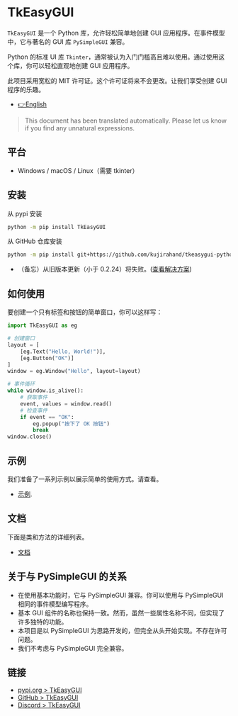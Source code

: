 # TkEasyGUI

`TkEasyGUI` 是一个 Python 库，允许轻松简单地创建 GUI 应用程序。在事件模型中，它与著名的 GUI 库 `PySimpleGUI` 兼容。

Python 的标准 UI 库 `Tkinter`，通常被认为入门门槛高且难以使用。通过使用这个库，你可以轻松直观地创建 GUI 应用程序。

此项目采用宽松的 MIT 许可证。这个许可证将来不会更改。让我们享受创建 GUI 程序的乐趣。

- [👉English](https://github.com/kujirahand/tkeasygui-python/blob/main/README.md)

> This document has been translated automatically. Please let us know if you find any unnatural expressions.

## 平台

- Windows / macOS / Linux（需要 tkinter）

## 安装

从 pypi 安装


```sh
python -m pip install TkEasyGUI
```

从 GitHub 仓库安装


```sh
python -m pip install git+https://github.com/kujirahand/tkeasygui-python
```

- （备忘）从旧版本更新（小于 0.2.24）将失败。([查看解决方案](https://github.com/kujirahand/tkeasygui-python/blob/main/docs/installation_trouble.md))

## 如何使用

要创建一个只有标签和按钮的简单窗口，你可以这样写：

```py
import TkEasyGUI as eg

# 创建窗口
layout = [
    [eg.Text("Hello, World!")],
    [eg.Button("OK")]
]
window = eg.Window("Hello", layout=layout)

# 事件循环
while window.is_alive():
    # 获取事件
    event, values = window.read()
    # 检查事件
    if event == "OK":
        eg.popup("按下了 OK 按钮")
        break
window.close()
```

## 示例

我们准备了一系列示例以展示简单的使用方式。请查看。

- [示例](https://github.com/kujirahand/tkeasygui-python/tree/main/tests).

## 文档

下面是类和方法的详细列表。

- [文档](https://github.com/kujirahand/tkeasygui-python/tree/main/docs)

## 关于与 PySimpleGUI 的关系

- 在使用基本功能时，它与 PySimpleGUI 兼容。你可以使用与 PySimpleGUI 相同的事件模型编写程序。
- 基本 GUI 组件的名称也保持一致。然而，虽然一些属性名称不同，但实现了许多独特的功能。
- 本项目是以 PySimpleGUI 为思路开发的，但完全从头开始实现。不存在许可问题。
- 我们不考虑与 PySimpleGUI 完全兼容。

## 链接

- [pypi.org > TkEasyGUI](https://pypi.org/project/tkeasygui/)
- [GitHub > TkEasyGUI](https://github.com/kujirahand/tkeasygui-python/)
- [Discord > TkEasyGUI](https://discord.gg/NX8WEQd42S)
